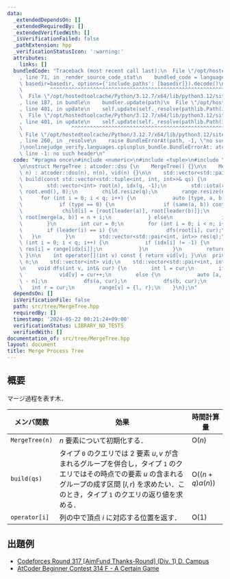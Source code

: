 ```yaml
---
data:
  _extendedDependsOn: []
  _extendedRequiredBy: []
  _extendedVerifiedWith: []
  _isVerificationFailed: false
  _pathExtension: hpp
  _verificationStatusIcon: ':warning:'
  attributes:
    links: []
  bundledCode: "Traceback (most recent call last):\n  File \"/opt/hostedtoolcache/Python/3.12.7/x64/lib/python3.12/site-packages/onlinejudge_verify/documentation/build.py\"\
    , line 71, in _render_source_code_stat\n    bundled_code = language.bundle(stat.path,\
    \ basedir=basedir, options={'include_paths': [basedir]}).decode()\n          \
    \         ^^^^^^^^^^^^^^^^^^^^^^^^^^^^^^^^^^^^^^^^^^^^^^^^^^^^^^^^^^^^^^^^^^^^^^^^^^^^^^^^^\n\
    \  File \"/opt/hostedtoolcache/Python/3.12.7/x64/lib/python3.12/site-packages/onlinejudge_verify/languages/cplusplus.py\"\
    , line 187, in bundle\n    bundler.update(path)\n  File \"/opt/hostedtoolcache/Python/3.12.7/x64/lib/python3.12/site-packages/onlinejudge_verify/languages/cplusplus_bundle.py\"\
    , line 401, in update\n    self.update(self._resolve(pathlib.Path(included), included_from=path))\n\
    \  File \"/opt/hostedtoolcache/Python/3.12.7/x64/lib/python3.12/site-packages/onlinejudge_verify/languages/cplusplus_bundle.py\"\
    , line 401, in update\n    self.update(self._resolve(pathlib.Path(included), included_from=path))\n\
    \                ^^^^^^^^^^^^^^^^^^^^^^^^^^^^^^^^^^^^^^^^^^^^^^^^^^^^^^^^^\n \
    \ File \"/opt/hostedtoolcache/Python/3.12.7/x64/lib/python3.12/site-packages/onlinejudge_verify/languages/cplusplus_bundle.py\"\
    , line 260, in _resolve\n    raise BundleErrorAt(path, -1, \"no such header\"\
    )\nonlinejudge_verify.languages.cplusplus_bundle.BundleErrorAt: atcoder/dsu.hpp:\
    \ line -1: no such header\n"
  code: "#pragma once\n#include <numeric>\n#include <tuple>\n#include \"../atcoder/dsu\"\
    \n\nstruct MergeTree : atcoder::dsu {\n    MergeTree() {}\n\n    MergeTree(int\
    \ n) : atcoder::dsu(n), n(n), vid(n) {}\n\n    std::vector<std::pair<int, int>>\
    \ build(const std::vector<std::tuple<int, int, int>>& qs) {\n        int q = qs.size();\n\
    \        std::vector<int> root(n), idx(q, -1);\n        std::iota(root.begin(),\
    \ root.end(), 0);\n        child.resize(q);\n        range.resize(n + q);\n  \
    \      for (int i = 0; i < q; i++) {\n            auto [type, a, b] = qs[i];\n\
    \            if (type == 0) {\n                if (same(a, b)) continue;\n   \
    \             child[i] = {root[leader(a)], root[leader(b)]};\n               \
    \ root[merge(a, b)] = n + i;\n            } else\n                idx[i] = root[leader(a)];\n\
    \        }\n        int cur = 0;\n        for (int i = 0; i < n; i++) {\n    \
    \        if (leader(i) == i) {\n                dfs(root[i], cur);\n         \
    \   }\n        }\n        std::vector<std::pair<int, int>> res(q);\n        for\
    \ (int i = 0; i < q; i++) {\n            if (idx[i] != -1) {\n               \
    \ res[i] = range[idx[i]];\n            }\n        }\n        return res;\n   \
    \ }\n\n    int operator[](int v) const { return vid[v]; }\n\n  private:\n    int\
    \ n;\n    std::vector<int> vid;\n    std::vector<std::pair<int, int>> child, range;\n\
    \n    void dfs(int v, int& cur) {\n        int l = cur;\n        if (v < n)\n\
    \            vid[v] = cur++;\n        else {\n            auto [a, b] = child[v\
    \ - n];\n            dfs(a, cur);\n            dfs(b, cur);\n        }\n     \
    \   int r = cur;\n        range[v] = {l, r};\n    }\n};\n"
  dependsOn: []
  isVerificationFile: false
  path: src/tree/MergeTree.hpp
  requiredBy: []
  timestamp: '2024-05-22 00:21:24+09:00'
  verificationStatus: LIBRARY_NO_TESTS
  verifiedWith: []
documentation_of: src/tree/MergeTree.hpp
layout: document
title: Merge Process Tree
---
```


## 概要

マージ過程を表す木．

| メンバ関数     | 効果                                                                                                                                                                                                                     | 時間計算量                      |
| -------------- | ------------------------------------------------------------------------------------------------------------------------------------------------------------------------------------------------------------------------ | ------------------------------- |
| `MergeTree(n)` | $n$ 要素について初期化する．                                                                                                                                                                                             | $\mathrm{O}(n)$                 |
| `build(qs)`    | タイプ `0` のクエリでは $2$ 要素 $u, v$ が含まれるグループを併合し，タイプ `1` のクエリではその時点での要素 $u$ の含まれるグループの成す区間 $\lbrack l, r)$ を求めたい．このとき，タイプ `1` のクエリの返り値を求める． | $\mathrm{O}((n + q) \alpha(n))$ |
| `operator[i]`  | 列の中で頂点 $i$ に対応する位置を返す．                                                                                                                                                                                  | $\mathrm{O}(1)$                 |



## 出題例
- [Codeforces Round 317 [AimFund Thanks-Round] (Div. 1) D. Campus](https://codeforces.com/contest/571/problem/D)
- [AtCoder Beginner Contest 314 F - A Certain Game](https://atcoder.jp/contests/abc314/tasks/abc314_f)